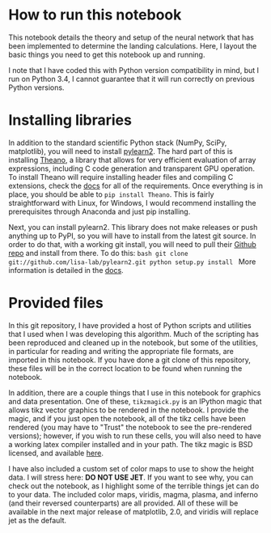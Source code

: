 # How to run this notebook

This notebook details the theory and setup of the neural network that has been
implemented to determine the landing calculations.  Here, I layout the basic
things you need to get this notebook up and running.

I note that I have coded this with Python version compatibility in mind, but I
run on Python 3.4, I cannot guarantee that it will run correctly on previous
Python versions.

# Installing libraries

In addition to the standard scientific Python stack (NumPy, SciPy, matplotlib),
you will need to install [pylearn2](https://github.com/lisa-lab/pylearn2).  The
hard part of this is installing [Theano](https://github.com/Theano/Theano), a
library that allows for very efficient evaluation of array expressions,
including C code generation and transparent GPU operation. To install Theano
will require installing header files and compiling C extensions, check the
[docs](http://deeplearning.net/software/theano/install.html) for all of the
requirements. Once everything is in place, you should be able to `pip install
Theano`. This is fairly straightforward with Linux, for Windows, I would
recommend installing the prerequisites through Anaconda and just pip
installing.

Next, you can install pylearn2.  This library does not make releases or push
anything up to PyPI, so you will have to install from the latest git source. In
order to do that, with a working git install, you will need to pull their
[Github repo](https://github.com/lisa-lab/pylearn2) and install from there. To
do this:
    ```bash
    git clone git://github.com/lisa-lab/pylearn2.git
    python setup.py install
    ```
More information is detailed in the
[docs](http://deeplearning.net/software/pylearn2/#download-and-installation).

# Provided files

In this git repository, I have provided a host of Python scripts and utilities
that I used when I was developing this algorithm. Much of the scripting has
been reproduced and cleaned up in the notebook, but some of the utilities, in
particular for reading and writing the appropriate file formats, are imported
in this notebook. If you have done a git clone of this repository, these files
will be in the correct location to be found when running the notebook.

In addition, there are a couple things that I use in this notebook for graphics
and data presentation. One of these, `tikzmagick.py` is an IPython magic that
allows tikz vector graphics to be rendered in the notebook. I provide the
magic, and if you just open the notebook, all of the tikz cells have been
rendered (you may have to "Trust" the notebook to see the pre-rendered
versions); however, if you wish to run these cells, you will also need to have
a working latex compiler installed and in your path. The tikz magic is BSD
licensed, and available [here](http://sourceforge.net/projects/pgf/).

I have also included a custom set of color maps to use to show the height data.
I will stress here: **DO NOT USE JET**. If you want to see why, you can check
out the notebook, as I highlight some of the terrible things jet can do to your
data.  The included color maps, viridis, magma, plasma, and inferno (and their
reversed counterparts) are all provided.  All of these will be available in the
next major release of matplotlib, 2.0, and viridis will replace jet as the
default.
